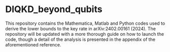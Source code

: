 # DIQKD_beyond_qubits
This repository contains the Mathematica, Matlab and Python codes used to derive the lower bounds to the key rate in arXiv:2402.00161 (2024). The repository will be updated with a more thorough guide on how to launch the code, though a detail of the analysis is presented in the appendix of the aforementioned reference.
